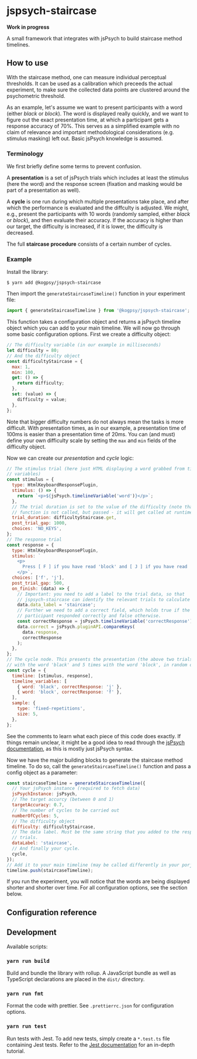 # jspsych-staircase

**Work in progress**

A small framework that integrates with jsPsych to build staircase method timelines.

## How to use

With the staircase method, one can measure individual perceptual thresholds. It can be used as a calibration which preceeds the actual experiment, to make sure the collected data points are clustered around the psychometric threshold.

As an example, let's assume we want to present participants with a word (either _black_ or _block_). The word is displayed really quickly, and we want to figure out the exact presentation time, at which a participant gets a response accuracy of 70%. This serves as a simplified example with no claim of relevance and important methodological considerations (e.g. stimulus masking) left out. Basic jsPsych knowledge is assumed.

### Terminology

We first briefly define some terms to prevent confusion.

A **presentation** is a set of jsPsych trials which includes at least the stimulus (here the word) and the response screen (fixation and masking would be part of a presentation as well).

A **cycle** is one run during which multiple presentations take place, and after which the performance is evaluated and the diffculty is adjusted. We might, e.g., present the participants with 10 words (randomly sampled, either _black_ or _block_), and then evaluate their accuracy. If the accuracy is higher than our target, the difficulty is increased, if it is lower, the difficulty is decreased.

The full **staircase procedure** consists of a certain number of cycles.

### Example

Install the library:

```
$ yarn add @kogpsy/jspsych-staircase
```

Then import the `generateStaircaseTimeline()` function in your experiment file:

```javascript
import { generateStaircaseTimeline } from '@kogpsy/jspsych-staircase';
```

This function takes a configuration object and returns a jsPsych timeline object which you can add to your main timeline. We will now go through some basic configuration options. First we create a difficulty object:

```javascript
// The difficulty variable (in our example in milliseconds)
let difficulty = 80;
// And the difficulty object
const difficultyStaircase = {
  max: 1,
  min: 100,
  get: () => {
    return difficulty;
  },
  set: (value) => {
    difficulty = value;
  },
};
```

Note that bigger difficulty numbers do not always mean the tasks is more difficult. With presentation times, as in our example, a presentation time of 100ms is easier than a presentation time of 20ms. You can (and must) define your own difficulty scale by setting the `max` and `min` fields of the difficulty object.

Now we can create our _presentation_ and _cycle_ logic:

```javascript
// The stimulus trial (here just HTML displaying a word grabbed from timeline
// variables)
const stimulus = {
  type: HtmlKeyboardResponsePlugin,
  stimulus: () => {
    return `<p>${jsPsych.timelineVariable('word')}</p>`;
  },
  // The trial duration is set to the value of the difficulty (note that the
  // function is not called, but passed - it will get called at runtime).
  trial_duration: difficultyStaircase.get,
  post_trial_gap: 1000,
  choices: 'NO_KEYS',
};
// The response trial
const response = {
  type: HtmlKeyboardResponsePlugin,
  stimulus: `
    <p>
      Press [ F ] if you have read 'block' and [ J ] if you have read 'black'.
    </p>`,
  choices: ['f', 'j'],
  post_trial_gap: 500,
  on_finish: (data) => {
    // Important: you need to add a label to the trial data, so that
    // jspsych-staircase can identify the relevant trials to calculate accuracy.
    data.data_label = 'staircase';
    // Further we need to add a correct field, which holds true if the
    // participant responded correctly and false otherwise.
    const correctResponse = jsPsych.timelineVariable('correctResponse');
    data.correct = jsPsych.pluginAPI.compareKeys(
      data.response,
      correctResponse
    );
  },
};
// The cycle node. This presents the presentation (the above two trials) 5 times
// with the word 'black' and 5 times with the word 'block', in random order.
const cycle = {
  timeline: [stimulus, response],
  timeline_variables: [
    { word: 'black', correctResponse: 'j' },
    { word: 'block', correctResponse: 'f' },
  ],
  sample: {
    type: 'fixed-repetitions',
    size: 5,
  },
};
```

See the comments to learn what each piece of this code does exactly. If things remain unclear, it might be a good idea to read through the [jsPsych documentation][2], as this is mostly just jsPsych syntax.

Now we have the major building blocks to generate the staircase method timeline. To do so, call the `generateStaircaseTimeline()` function and pass a config object as a parameter:

```javascript
const staircaseTimeline = generateStaircaseTimeline({
  // Your jsPsych instance (required to fetch data)
  jsPsychInstance: jsPsych,
  // The target accurcy (between 0 and 1)
  targetAccuracy: 0.7,
  // The number of cycles to be carried out
  numberOfCycles: 5,
  // The difficulty object
  difficulty: difficultyStaircase,
  // The data label. Must be the same string that you added to the response
  // trials.
  dataLabel: 'staircase',
  // And finally your cycle.
  cycle,
});
// Add it to your main timeline (may be called differently in your porject)
timeline.push(staircaseTimeline);
```

If you run the experiment, you will notice that the words are being displayed shorter and shorter over time. For all configuration options, see the section below.

## Configuration reference

## Development

Available scripts:

### `yarn run build`

Build and bundle the library with rollup. A JavaScript bundle as well as TypeScript declarations are placed in the `dist/` directory.

### `yarn run fmt`

Format the code with prettier. See `.prettierrc.json` for configuration options.

### `yarn run test`

Run tests with Jest. To add new tests, simply create a `*.test.ts` file containing Jest tests. Refer to the [Jest documentation][1] for an in-depth tutorial.

[1]: https://jestjs.io/docs/getting-started
[2]: https://www.jspsych.org/
